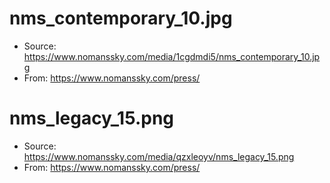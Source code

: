 # nms_contemporary_10.jpg

- Source: https://www.nomanssky.com/media/1cgdmdi5/nms_contemporary_10.jpg
- From: https://www.nomanssky.com/press/

# nms_legacy_15.png

- Source: https://www.nomanssky.com/media/qzxleoyv/nms_legacy_15.png
- From: https://www.nomanssky.com/press/

